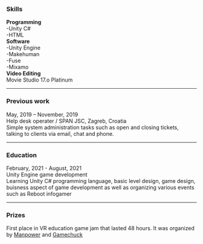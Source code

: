 ### Skills

<b>Programming</b>
  <br>
  -Unity C#<br>
  -HTML
  <br>
  <b>Software</b>
  <br>
  -Unity Engine<br>
  -Makehuman<br>
  -Fuse<br>
  -Mixamo
  <br>
  <b>Video Editing</b>
  <br>
  Movie Studio 17.o Platinum<br>
  
  ---

### Previous work

May, 2019 – November, 2019<br>
Help desk operater / SPAN JSC, Zagreb, Croatia<br>
Simple system administration tasks such as open and closing tickets, talking to clients via email, chat and phone.
<br>

---

### Education
February, 2021 - August, 2021<br>
Unity Engine game development<br>
Learning Unity C# programming language, basic level design, game design, buisness aspect of game development as well as organizing various events such as Reboot infogamer
<br>

---

### Prizes
First place in VR education game jam that lasted 48 hours. It was organized by <a href="
https://manpower.hr/news/new-post-1623069771">Manpower</a> and <a href="https://game-chuck.com/">Gamechuck</a>
